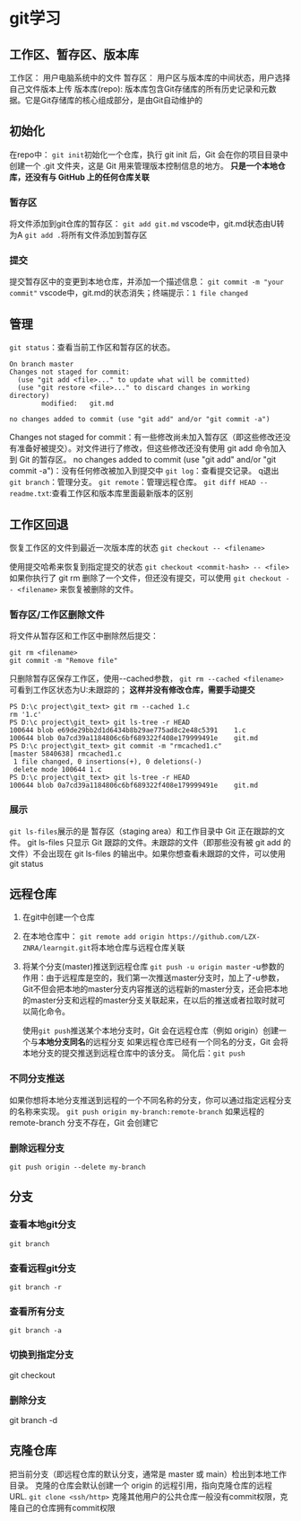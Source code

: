 # git学习
## 工作区、暂存区、版本库
工作区： 用户电脑系统中的文件
暂存区： 用户区与版本库的中间状态，用户选择自己文件版本上传
版本库(repo): 版本库包含Git存储库的所有历史记录和元数据。它是Git存储库的核心组成部分，是由Git自动维护的
## 初始化
在repo中：
`git init`初始化一个仓库，执行 git init 后，Git 会在你的项目目录中创建一个 .git 文件夹，这是 Git 用来管理版本控制信息的地方。
**只是一个本地仓库，还没有与 GitHub 上的任何仓库关联**
### 暂存区
将文件添加到git仓库的暂存区： `git add git.md`
vscode中，git.md状态由U转为A
`git add .`将所有文件添加到暂存区
### 提交
提交暂存区中的变更到本地仓库，并添加一个描述信息：
`git commit -m "your commit"`
vscode中，git.md的状态消失；终端提示：`1 file changed`

## 管理
`git status`：查看当前工作区和暂存区的状态。
```
On branch master
Changes not staged for commit:
  (use "git add <file>..." to update what will be committed)
  (use "git restore <file>..." to discard changes in working directory)
        modified:   git.md

no changes added to commit (use "git add" and/or "git commit -a")
```
Changes not staged for commit：有一些修改尚未加入暂存区（即这些修改还没有准备好被提交）。对文件进行了修改，但这些修改还没有使用 git add 命令加入到 Git 的暂存区。
 no changes added to commit (use "git add" and/or "git commit -a")：没有任何修改被加入到提交中
`git log`：查看提交记录。
q退出
`git branch`：管理分支。
`git remote`：管理远程仓库。
`git diff HEAD -- readme.txt`:查看工作区和版本库里面最新版本的区别

## 工作区回退
恢复工作区的文件到最近一次版本库的状态
`git checkout -- <filename>`

使用提交哈希来恢复到指定提交的状态
`git checkout <commit-hash> -- <file>`
如果你执行了 git rm 删除了一个文件，但还没有提交，可以使用 `git checkout -- <filename>` 来恢复被删除的文件。
### 暂存区/工作区删除文件
将文件从暂存区和工作区中删除然后提交：
```
git rm <filename>
git commit -m "Remove file"
```

只删除暂存区保存工作区，使用--cached参数，
`git rm --cached <filename>`
可看到工作区状态为U:未跟踪的；
**这样并没有修改仓库，需要手动提交**
```
PS D:\c project\git_text> git rm --cached 1.c   
rm '1.c'
PS D:\c project\git_text> git ls-tree -r HEAD   
100644 blob e69de29bb2d1d6434b8b29ae775ad8c2e48c5391    1.c
100644 blob 0a7cd39a1184806c6bf689322f408e179999491e    git.md
PS D:\c project\git_text> git commit -m "rmcached1.c"
[master 5840638] rmcached1.c
 1 file changed, 0 insertions(+), 0 deletions(-)
 delete mode 100644 1.c
PS D:\c project\git_text> git ls-tree -r HEAD        
100644 blob 0a7cd39a1184806c6bf689322f408e179999491e    git.md
```
### 展示
`git ls-files`展示的是 暂存区（staging area）和工作目录中 Git 正在跟踪的文件。
git ls-files 只显示 Git 跟踪的文件。未跟踪的文件（即那些没有被 git add 的文件）不会出现在 git ls-files 的输出中。如果你想查看未跟踪的文件，可以使用 git status

## 远程仓库
1. 在git中创建一个仓库
2. 在本地仓库中：
   `git remote add origin https://github.com/LZX-ZNRA/learngit.git`将本地仓库与远程仓库关联
3. 将某个分支(master)推送到远程仓库
   `git push -u origin master`
   -u参数的作用：由于远程库是空的，我们第一次推送master分支时，加上了-u参数，Git不但会把本地的master分支内容推送的远程新的master分支，还会把本地的master分支和远程的master分支关联起来，在以后的推送或者拉取时就可以简化命令。

   使用`git push`推送某个本地分支时，Git 会在远程仓库（例如 origin）创建一个与**本地分支同名**的远程分支
   如果远程仓库已经有一个同名的分支，Git 会将本地分支的提交推送到远程仓库中的该分支。
简化后：`git push`   
 
### 不同分支推送
如果你想将本地分支推送到远程的一个不同名称的分支，你可以通过指定远程分支的名称来实现。
`git push origin my-branch:remote-branch`
如果远程的 remote-branch 分支不存在，Git 会创建它

### 删除远程分支
`git push origin --delete my-branch`

## 分支
### 查看本地git分支
`git branch`
### 查看远程git分支
`git branch -r`
### 查看所有分支
`git branch -a`
### 切换到指定分支
git checkout <branchname>
### 删除分支
git branch -d <branchname>
 
## 克隆仓库
把当前分支（即远程仓库的默认分支，通常是 master 或 main）检出到本地工作目录。
克隆的仓库会默认创建一个 origin 的远程引用，指向克隆仓库的远程 URL.
`git clone <ssh/http>`
克隆其他用户的公共仓库一般没有commit权限，克隆自己的仓库拥有commit权限